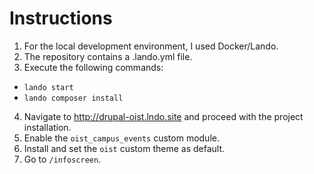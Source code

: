 # Instructions

1. For the local development environment, I used Docker/Lando.
2. The repository contains a .lando.yml file.
3. Execute the following commands:
 - `lando start`
 - `lando composer install`
4. Navigate to http://drupal-oist.lndo.site and proceed with the project installation.
5. Enable the `oist_campus_events` custom module.
6. Install and set the `oist` custom theme as default.
7. Go to `/infoscreen`.
